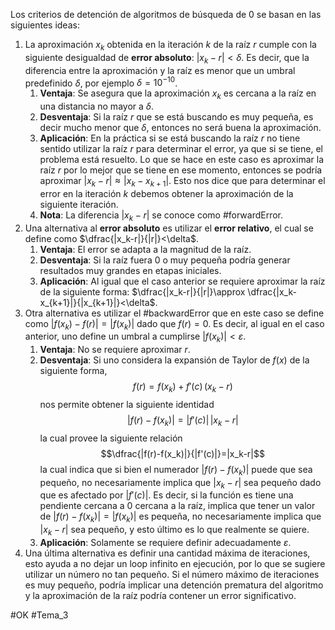 Los criterios de detención de algoritmos de búsqueda de $0$ se basan en las siguientes ideas:
1. La aproximación $x_k$ obtenida en la iteración $k$ de la raíz $r$ cumple con la siguiente desigualdad de **error absoluto**: $|x_k-r|<\delta$. Es decir, que la diferencia entre la aproximación y la raíz es menor que un umbral predefinido $\delta$, por ejemplo $\delta=10^{-10}$.
	1. **Ventaja**: Se asegura que la aproximación $x_k$ es cercana a la raíz en una distancia no mayor a $\delta$.
	2. **Desventaja**: Si la raíz $r$ que se está buscando es muy pequeña, es decir mucho menor que $\delta$, entonces no será buena la aproximación.
	3. **Aplicación**: En la práctica si se está buscando la raíz $r$ no tiene sentido utilizar la raíz $r$ para determinar el error, ya que si se tiene, el problema está resuelto. Lo que se hace en este caso es aproximar la raíz $r$ por lo mejor que se tiene en ese momento, entonces se podría aproximar $|x_k-r|\approx |x_k-x_{k+1}|$. Esto nos dice que para determinar el error en la iteración $k$ debemos obtener la aproximación de la siguiente iteración.
	4. **Nota**: La diferencia $|x_k-r|$ se conoce como #forwardError.
2. Una alternativa al **error absoluto** es utilizar el **error relativo**, el cual se define como $\dfrac{|x_k-r|}{|r|}<\delta$.
	1. **Ventaja**: El error se adapta a la magnitud de la raíz.
	2. **Desventaja**: Si la raíz fuera $0$ o muy pequeña podría generar resultados muy grandes en etapas iniciales.
	3. **Aplicación**: Al igual que el caso anterior se requiere aproximar la raíz de la siguiente forma: $\dfrac{|x_k-r|}{|r|}\approx \dfrac{|x_k-x_{k+1}|}{|x_{k+1}|}<\delta$.
3.  Otra alternativa es utilizar el #backwardError que en este caso se define como $|f(x_k)-f(r)|=|f(x_k)|$ dado que $f(r)=0$. Es decir, al igual en el caso anterior, uno define un umbral a cumplirse $|f(x_k)|<\varepsilon$.
	1. **Ventaja**: No se requiere aproximar $r$.
	2. **Desventaja**: Si uno considera la expansión de Taylor de $f(x)$ de la siguiente forma, $$f(r)=f(x_k)+f'(c)\,(x_k-r)$$ nos permite obtener la siguiente identidad $$|f(r)-f(x_k)|=|f'(c)|\,|x_k-r|$$ la cual provee la siguiente relación $$\dfrac{|f(r)-f(x_k)|}{|f'(c)|}=|x_k-r|$$ la cual indica que si bien el numerador $|f(r)-f(x_k)|$ puede que sea pequeño, no necesariamente implica que $|x_k-r|$ sea pequeño dado que es afectado por $|f'(c)|$. Es decir, si la función es tiene una pendiente cercana a $0$ cercana a la raíz, implica que tener un valor de $|f(r)-f(x_k)|=|f(x_k)|$ es pequeña, no necesariamente implica que $|x_k-r|$ sea pequeño, y esto último es lo que realmente se quiere. 
	3. **Aplicación**: Solamente se requiere definir adecuadamente $\varepsilon$.
4. Una última alternativa es definir una cantidad máxima de iteraciones, esto ayuda a no dejar un loop infinito en ejecución, por lo que se sugiere utilizar un número no tan pequeño. Si el número máximo de iteraciones es muy pequeño, podría implicar una detención prematura del algoritmo y la aproximación de la raíz podría contener un error significativo.

#OK
#Tema_3